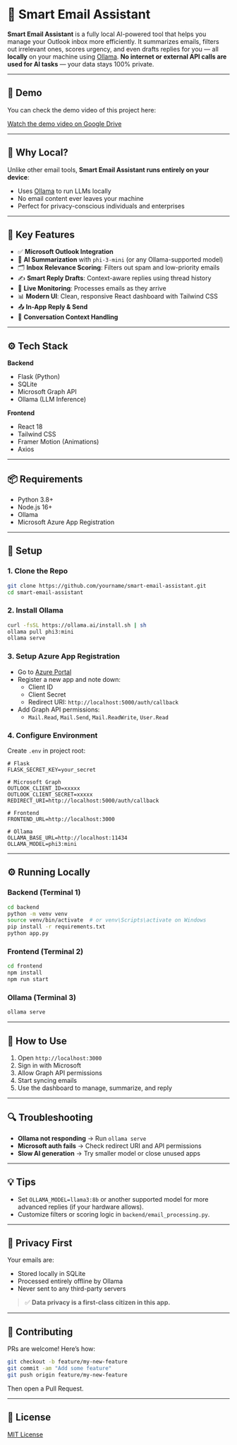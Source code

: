 # 📧 Smart Email Assistant

**Smart Email Assistant** is a fully local AI-powered tool that helps you manage your Outlook inbox more efficiently. It summarizes emails, filters out irrelevant ones, scores urgency, and even drafts replies for you — all **locally** on your machine using [Ollama](https://ollama.ai/). **No internet or external API calls are used for AI tasks** — your data stays 100% private.

---

## 🎥 Demo

You can check the demo video of this project here:

[Watch the demo video on Google Drive](https://drive.google.com/drive/folders/1YWAP6Ytd4UMt-jveZq9M1BHgpgqEo0iY?usp=sharing)

---

## 🔑 Why Local?

Unlike other email tools, **Smart Email Assistant runs entirely on your device**:
- Uses [Ollama](https://ollama.ai/) to run LLMs locally
- No email content ever leaves your machine
- Perfect for privacy-conscious individuals and enterprises

---

## 🚀 Key Features

- ✅ **Microsoft Outlook Integration**  
- 🧠 **AI Summarization** with `phi-3-mini` (or any Ollama-supported model)  
- 🗂️ **Inbox Relevance Scoring**: Filters out spam and low-priority emails  
- ✍️ **Smart Reply Drafts**: Context-aware replies using thread history  
- 🔁 **Live Monitoring**: Processes emails as they arrive  
- 📊 **Modern UI**: Clean, responsive React dashboard with Tailwind CSS  
- 📤 **In-App Reply & Send**  
- 🧵 **Conversation Context Handling**

---

## ⚙️ Tech Stack

**Backend**
- Flask (Python)
- SQLite
- Microsoft Graph API
- Ollama (LLM Inference)

**Frontend**
- React 18
- Tailwind CSS
- Framer Motion (Animations)
- Axios

---

## 📦 Requirements

- Python 3.8+
- Node.js 16+
- Ollama
- Microsoft Azure App Registration

---

## 🧪 Setup

### 1. Clone the Repo

```bash
git clone https://github.com/yourname/smart-email-assistant.git
cd smart-email-assistant
```

### 2. Install Ollama

```bash
curl -fsSL https://ollama.ai/install.sh | sh
ollama pull phi3:mini
ollama serve
```

### 3. Setup Azure App Registration

- Go to [Azure Portal](https://portal.azure.com)
- Register a new app and note down:
  - Client ID
  - Client Secret
  - Redirect URI: `http://localhost:5000/auth/callback`
- Add Graph API permissions:
  - `Mail.Read`, `Mail.Send`, `Mail.ReadWrite`, `User.Read`

### 4. Configure Environment

Create `.env` in project root:

```env
# Flask
FLASK_SECRET_KEY=your_secret

# Microsoft Graph
OUTLOOK_CLIENT_ID=xxxxx
OUTLOOK_CLIENT_SECRET=xxxxx
REDIRECT_URI=http://localhost:5000/auth/callback

# Frontend
FRONTEND_URL=http://localhost:3000

# Ollama
OLLAMA_BASE_URL=http://localhost:11434
OLLAMA_MODEL=phi3:mini
```

---

## ⚙️ Running Locally

### Backend (Terminal 1)

```bash
cd backend
python -m venv venv
source venv/bin/activate  # or venv\Scripts\activate on Windows
pip install -r requirements.txt
python app.py
```

### Frontend (Terminal 2)

```bash
cd frontend
npm install
npm run start
```

### Ollama (Terminal 3)

```bash
ollama serve
```

---

## 🧭 How to Use

1. Open `http://localhost:3000`
2. Sign in with Microsoft
3. Allow Graph API permissions
4. Start syncing emails
5. Use the dashboard to manage, summarize, and reply

---

## 🔍 Troubleshooting

- **Ollama not responding** → Run `ollama serve`
- **Microsoft auth fails** → Check redirect URI and API permissions
- **Slow AI generation** → Try smaller model or close unused apps

---

## 💡 Tips

- Set `OLLAMA_MODEL=llama3:8b` or another supported model for more advanced replies (if your hardware allows).
- Customize filters or scoring logic in `backend/email_processing.py`.

---

## 🔐 Privacy First

Your emails are:
- Stored locally in SQLite
- Processed entirely offline by Ollama
- Never sent to any third-party servers

> ✅ **Data privacy is a first-class citizen in this app.**

---

## 🧩 Contributing

PRs are welcome! Here’s how:

```bash
git checkout -b feature/my-new-feature
git commit -am "Add some feature"
git push origin feature/my-new-feature
```

Then open a Pull Request.

---

## 📄 License

[MIT License](LICENSE)
